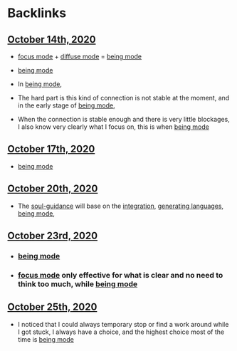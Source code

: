 
# Backlinks
## [October 14th, 2020](<October 14th, 2020.md>)
- [focus mode](<focus mode.md>) + [diffuse mode](<diffuse mode.md>) = [being mode](<being mode.md>)

- [being mode](<being mode.md>)

- In [being mode](<being mode.md>),

- The hard part is this kind of connection is not stable at the moment, and in the early stage of [being mode](<being mode.md>),

- When the connection is stable enough and there is very little blockages, I also know very clearly what I focus on, this is when [being mode](<being mode.md>)

## [October 17th, 2020](<October 17th, 2020.md>)
- [being mode](<being mode.md>)

## [October 20th, 2020](<October 20th, 2020.md>)
- The [soul-guidance](<soul-guidance.md>) will base on the [integration](<integration.md>), [generating languages](<generating languages.md>), [being mode](<being mode.md>),

## [October 23rd, 2020](<October 23rd, 2020.md>)
- ### [being mode](<being mode.md>)

- ### [focus mode](<focus mode.md>) only effective for what is clear and no need to think too much, while [being mode](<being mode.md>)

## [October 25th, 2020](<October 25th, 2020.md>)
- I noticed that I could always temporary stop or find a work around while I got stuck, I always have a choice, and the highest choice most of the time is [being mode](<being mode.md>)

